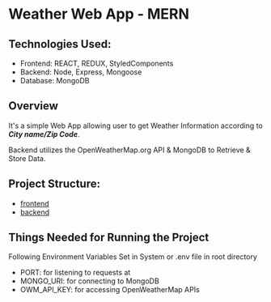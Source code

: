# Weather Web App - MERN

## Technologies Used:

- Frontend: REACT, REDUX, StyledComponents
- Backend: Node, Express, Mongoose
- Database: MongoDB

## Overview

It's a simple Web App allowing user to get Weather Information according to **_City name/Zip Code_**.

Backend utilizes the OpenWeatherMap.org API & MongoDB to Retrieve & Store Data.

## Project Structure:

- [frontend](./frontend/)
- [backend](./backend/)

## Things Needed for Running the Project

Following Environment Variables Set in System or .env file in root directory

- PORT: for listening to requests at
- MONGO_URI: for connecting to MongoDB
- OWM_API_KEY: for accessing OpenWeatherMap APIs

